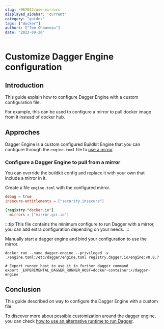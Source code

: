 ```yaml
---
slug: /967042/use-mirrors
displayed_sidebar: 'current'
category: "guides"
tags: ["docker"]
authors: ["Tom Chauveau"]
date: "2023-09-26"
---
```


# Customize Dagger Engine configuration

## Introduction

This guide explain how to configure Dagger Engine with a custom configuration file.

For example, this can be used to configure a mirror to pull docker image from it instead of docker hub.

## Approches

Dagger Engine is a custom configured Buildkit Engine that you can configure through the `engine.toml` file to [use a mirror](https://docs.docker.com/build/buildkit/configure/#registry-mirror).

### Configure a Dagger Engine to pull from a mirror

You can override the buildkit config and replace it with your own that include a mirror in it.

Create a file `engine.toml` with the configured mirror.

```toml
debug = true
insecure-entitlements = ["security.insecure"]

[registry."docker.io"]
  mirrors = ["mirror.gcr.io"]
```

:::tip
This file contains the minimum configure to run Dagger with a mirror, you can add extra configuration depending on your needs.
:::

Manually start a dagger engine and bind your configuration to use the mirror.

```shell
docker run --name dagger-engine --privileged -v ./engine.toml:/etc/dagger/engine.toml registry.dagger.io/engine:v0.8.7

# Export runner host to use it in further dagger command
export _EXPERIMENTAL_DAGGER_RUNNER_HOST=docker-container://dagger-engine
```

## Conclusion

This guide described on way to configure the Dagger Engine with a custom file.

To discover more about possible customization around the dagger engine, you can check [how to use an alternative runtime to run Dagger](541047-alternative-runtimes.md).
